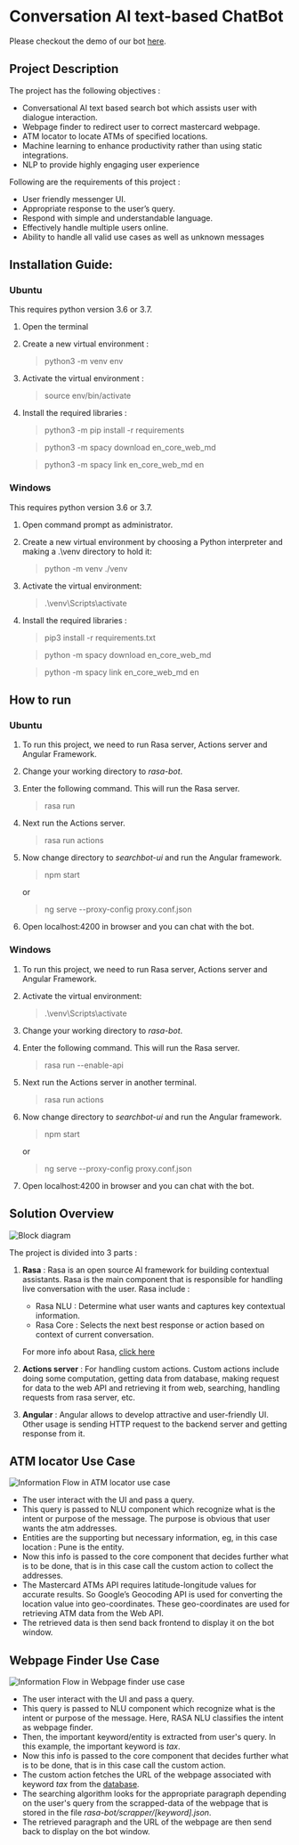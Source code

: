 # Conversation AI text-based ChatBot

Please checkout the demo of our bot [here](https://drive.google.com/file/d/1bwMM5NbtLLO4iFElThYW8zcxyAeyj3ea/view?usp=sharing).

## Project Description

The project has the following objectives :
-   Conversational AI text based search bot which assists user with dialogue interaction.
-   Webpage finder to redirect user to correct mastercard webpage.
-   ATM locator to locate ATMs of specified locations.
-   Machine learning to enhance productivity rather than using static integrations.
-   NLP to provide highly engaging user experience

Following are the requirements of this project :
-   User friendly messenger UI.
-   Appropriate response to the user’s query.
-   Respond with simple and understandable language.
-   Effectively handle multiple users online.
-   Ability to handle all valid use cases as well as unknown messages

## Installation Guide:

### Ubuntu

This requires python version 3.6 or 3.7.
1.  Open the terminal
2.  Create a new virtual environment :

    >   python3 -m venv env
3.  Activate the virtual environment :

    >   source  env/bin/activate
4.  Install the required libraries :

    >   python3 -m pip install -r requirements

    >   python3 -m spacy download en_core_web_md

    >   python3 -m spacy link en_core_web_md en

### Windows
This requires python version 3.6 or 3.7.
1. Open command prompt as administrator.
2. Create a new virtual environment by choosing a Python interpreter and making a .\venv directory to hold it:

    >   python -m venv ./venv
3. Activate the virtual environment:

    >   .\venv\Scripts\activate
4.  Install the required libraries :

    >   pip3 install -r requirements.txt

    >   python -m spacy download en_core_web_md

    >   python -m spacy link en_core_web_md en

## How to run

### Ubuntu

1.  To run this project, we need to run Rasa server, Actions server and Angular Framework.
2.  Change your working directory to *rasa-bot*.
3.  Enter the following command. This will run the Rasa server.

    >   rasa run
4.  Next run the Actions server.

    >   rasa run actions
5.  Now change directory to *searchbot-ui* and run the Angular framework.

    >   npm start

    or

    >   ng serve --proxy-config proxy.conf.json
6.  Open localhost:4200 in browser and you can chat with the bot.

### Windows

1.  To run this project, we need to run Rasa server, Actions server and Angular Framework.
2.  Activate the virtual environment:

    >   .\venv\Scripts\activate  
3.  Change your working directory to *rasa-bot*.
4.  Enter the following command. This will run the Rasa server.

    >   rasa run --enable-api
5.  Next run the Actions server in another terminal.

    >   rasa run actions
6.  Now change directory to *searchbot-ui* and run the Angular framework.

    >   npm start

    or

    >   ng serve --proxy-config proxy.conf.json
7.  Open localhost:4200 in browser and you can chat with the bot.

## Solution Overview

![Block diagram](diagrams/Solution-Overview-Diagram.png)

The project is divided into 3 parts :
1.  **Rasa** :  Rasa is an open source AI framework for building contextual assistants. Rasa is the main component that is responsible for handling live conversation with the user. Rasa include :
    -   Rasa NLU : Determine what user wants and captures key contextual information.
    -   Rasa Core : Selects the next best response or action based on context of current conversation.

    For more info about Rasa, [click here](https://rasa.com/docs/rasa/)
2.  **Actions server** :  For handling custom actions. Custom actions include doing some computation, getting data from database, making request for data to the web API and retrieving it from web, searching, handling requests from rasa server, etc.
3.  **Angular** : Angular allows to develop attractive and user-friendly UI. Other usage is sending HTTP request to the backend server and getting response from it.

## ATM locator Use Case

![Information Flow in ATM locator use case](diagrams/ATM-locator.png)

-   The user interact with the UI and pass a query.
-   This query is passed to NLU component which recognize what is the intent or purpose of the message. The purpose is obvious that user wants the atm addresses.
-   Entities are the supporting but necessary information, eg, in this case location : Pune is the entity.
-   Now this info is passed to the core component that decides further what is to be done, that is in this case call the custom action to collect the addresses.
-   The Mastercard ATMs API requires latitude-longitude values for accurate results. So Google’s Geocoding API is used for converting the location value into geo-coordinates. These geo-coordinates are used for retrieving ATM data from the Web API.
-   The retrieved data is then send back frontend to display it on the bot window.

## Webpage Finder Use Case

![Information Flow in Webpage finder use case](diagrams/Webpage-finder.png)

-   The user interact with the UI and pass a query.
-   This query is passed to NLU component which recognize what is the intent or purpose of the message. Here, RASA NLU classifies the intent as webpage finder.
-   Then, the important keyword/entity is extracted from user's query. In this example, the important keyword is *tax*.
-   Now this info is passed to the core component that decides further what is to be done, that is in this case call the custom action.
-   The custom action fetches the URL of the webpage associated with keyword *tax* from the [database](rasa-bot/lookup-files/keywords-urls.csv).
-   The searching algorithm looks for the appropriate paragraph depending on the user's query from the scrapped-data of the webpage that is stored in the file *rasa-bot/scrapper/[keyword].json*.
-   The retrieved paragraph and the URL of the webpage are then send back to display on the bot window.